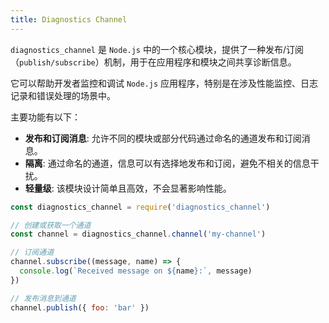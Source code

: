 ```yaml
---
title: Diagnostics Channel
---
```


`diagnostics_channel` 是 `Node.js` 中的一个核心模块，提供了一种发布/订阅（`publish/subscribe`）机制，用于在应用程序和模块之间共享诊断信息。

它可以帮助开发者监控和调试 `Node.js` 应用程序，特别是在涉及性能监控、日志记录和错误处理的场景中。

主要功能有以下：
  - **发布和订阅消息**: 允许不同的模块或部分代码通过命名的通道发布和订阅消息。
  - **隔离**: 通过命名的通道，信息可以有选择地发布和订阅，避免不相关的信息干扰。
  - **轻量级**: 该模块设计简单且高效，不会显著影响性能。

```js
const diagnostics_channel = require('diagnostics_channel')

// 创建或获取一个通道
const channel = diagnostics_channel.channel('my-channel')

// 订阅通道
channel.subscribe((message, name) => {
  console.log(`Received message on ${name}:`, message)
})

// 发布消息到通道
channel.publish({ foo: 'bar' })
```
